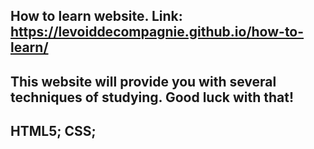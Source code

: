 How to learn website.
Link: https://levoiddecompagnie.github.io/how-to-learn/
--------------------
This website will provide you with several techniques of studying.
Good luck with that!
--------------------
HTML5; CSS;
--------------------
